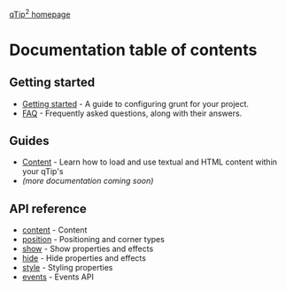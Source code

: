 [qTip<sup>2</sup> homepage](http://craigsworks.com/projects/qtip2)

# Documentation table of contents

## Getting started

* [Getting started](gettingstarted.md) - A guide to configuring grunt for your project.
* [FAQ](faq.md) - Frequently asked questions, along with their answers.

## Guides

* [Content](guide-content.md) - Learn how to load and use textual and HTML content within your qTip's
* _(more documentation coming soon)_

## API reference

* [content](content.md) - Content
* [position](position.md) - Positioning and corner types
* [show](show.md) - Show properties and effects
* [hide](hide.md) - Hide properties and effects
* [style](style.md) - Styling properties
* [events](events.md) - Events API